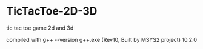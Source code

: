 # TicTacToe-2D-3D
tic tac toe game 2d and 3d 

compiled with  g++ --version
g++.exe (Rev10, Built by MSYS2 project) 10.2.0
